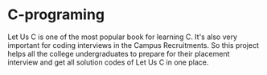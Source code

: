 # C-programing
Let Us C is one of the most popular book for learning C. It's also very important for coding interviews in the 
Campus Recruitments. So this project helps all the college undergraduates to prepare for their placement interview
and get all solution codes of Let Us C in one place.
